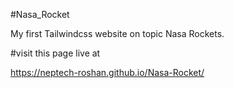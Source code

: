 #Nasa_Rocket

My first Tailwindcss website on topic Nasa Rockets.

#visit this page live at 

https://neptech-roshan.github.io/Nasa-Rocket/

